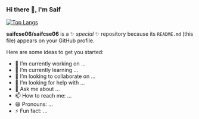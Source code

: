 ### Hi there 👋, I'm Saif

[![Top Langs](https://github-readme-stats.vercel.app/api/top-langs/?username=saifcse06&layout=compact)](https://github.com/anuraghazra/github-readme-stats)

 
**saifcse06/saifcse06** is a ✨ _special_ ✨ repository because its `README.md` (this file) appears on your GitHub profile.

Here are some ideas to get you started:

- 🔭 I’m currently working on ...
- 🌱 I’m currently learning ...
- 👯 I’m looking to collaborate on ...
- 🤔 I’m looking for help with ...
- 💬 Ask me about ...
- 📫 How to reach me: ...
- 😄 Pronouns: ...
- ⚡ Fun fact: ...
 
